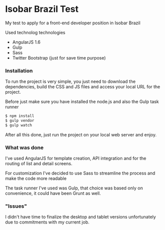 # Isobar Brazil Test

My test to apply for a front-end developer position in Isobar Brazil

Used technolog technologies

  - AngularJS 1.6
  - Gulp
  - Sass
  - Twitter Bootstrap (just for save time purpose)

### Installation

To run the project is very simple, you just need to download the dependencies, build the CSS and JS files and access your local URL for the project.

Before just make sure you have installed the node.js and also the Gulp task runner

```sh
$ npm install
$ gulp vendor
$ gulp watch
```

After all this done, just run the project on your local web server and enjoy.

### What was done

I've used AngularJS for template creation, API integration and for the routing of list and detail screens.

For customization I've decided to use Sass to streamline the process and make the code more readable

The task runner I've used was Gulp, that choice was based only on convenience, it could have been Grunt as well.

### "Issues"

I didn't have time to finalize the desktop and tablet versions unfortunately due to commitments with my current job.